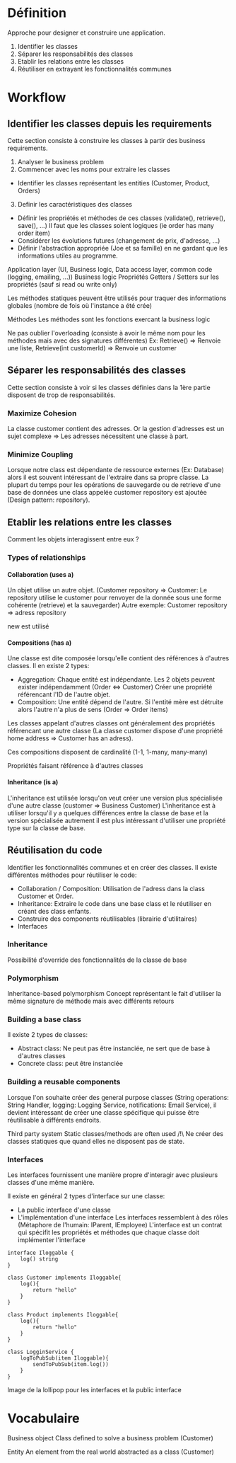 # Définition
Approche pour designer et construire une application.

1. Identifier les classes
2. Séparer les responsabilités des classes
3. Etablir les relations entre les classes
4. Réutiliser en extrayant les fonctionnalités communes

# Workflow
## Identifier les classes depuis les requirements
Cette section consiste à construire les classes à partir des business requirements.

1. Analyser le business problem
2. Commencer avec les noms pour extraire les classes
- Identifier les classes représentant les entities (Customer, Product, Orders)
3. Definir les caractéristiques des classes
- Définir les propriétés et méthodes de ces classes (validate(), retrieve(), save(), ...)
Il faut que les classes soient logiques (ie order has many order item)
- Considérer les évolutions futures (changement de prix, d'adresse, ...)
- Définir l'abstraction appropriée (Joe et sa famille) en ne gardant que les informations utiles au programme.

Application layer (UI, Business logic, Data access layer, common code (logging, emailing, ...))
Business logic
Propriétés
Getters / Setters sur les propriétés (sauf si read ou write only)

Les méthodes statiques peuvent être utilisés pour traquer des informations globales (nombre de fois où l'instance a été crée) 

Méthodes
Les méthodes sont les fonctions exercant la business logic

Ne pas oublier l'overloading (consiste à avoir le même nom pour les méthodes mais avec des signatures différentes)
Ex: Retrieve() => Renvoie une liste, Retrieve(int customerId) => Renvoie un customer

## Séparer les responsabilités des classes
Cette section consiste à voir si les classes définies dans la 1ère partie disposent de trop de responsabilités. 
### Maximize Cohesion
La classe customer contient des adresses. Or la gestion d'adresses est un sujet complexe => Les adresses nécessitent une classe à part.
### Minimize Coupling
Lorsque notre class est dépendante de ressource externes (Ex: Database) alors il est souvent intéressant de l'extraire dans sa propre classe.
La plupart du temps pour les opérations de sauvegarde ou de retrieve d'une base de données une class appelée customer repository est ajoutée (Design pattern: repository).

## Etablir les relations entre les classes
Comment les objets interagissent entre eux ?
### Types of relationships
#### Collaboration (uses a)
Un objet utilise un autre objet. (Customer repository => Customer: Le repository utilise le customer pour renvoyer de la donnée sous une forme cohérente (retrieve) et la sauvegarder)
Autre exemple: Customer repository => adress repository

new est utilisé
#### Compositions (has a)
Une classe est dite composée lorsqu'elle contient des références à d'autres classes.
Il en existe 2 types:
- Aggregation: Chaque entité est indépendante. Les 2 objets peuvent exister indépendamment (Order <=> Customer)
Créer une propriété référencant l'ID de l'autre objet.
- Composition: Une entité dépend de l'autre. Si l'entité mère est détruite alors l'autre n'a plus de sens (Order => Order items)

Les classes appelant d'autres classes ont généralement des propriétés référencant une autre classe (La classe customer dispose d'une propriété home address => Customer has an adress).

Ces compositions disposent de cardinalité (1-1, 1-many, many-many)

Propriétés faisant référence à d'autres classes
#### Inheritance (is a)
L'inheritance est utilisée lorsqu'on veut créer une version plus spécialisée d'une autre classe (customer => Business Customer)
L'inheritance est à utiliser lorsqu'il y a quelques différences entre la classe de base et la version spécialisée autrement il est plus intéressant d'utiliser une propriété type sur la classe de base.

## Réutilisation du code
Identifier les fonctionnalités communes et en créer des classes.
Il existe différentes méthodes pour réutiliser le code:
- Collaboration / Composition: Utilisation de l'adress dans la class Customer et Order.
- Inheritance: Extraire le code dans une base class et le réutiliser en créant des class enfants.
- Construire des components réutilisables (librairie d'utilitaires)
- Interfaces
### Inheritance
Possibilité d'override des fonctionnalités de la classe de base
### Polymorphism
Inheritance-based polymorphism
Concept représentant le fait d'utiliser la même signature de méthode mais avec différents retours
### Building a base class
Il existe 2 types de classes:
- Abstract class: Ne peut pas être instanciée, ne sert que de base à d'autres classes
- Concrete class: peut être instanciée

### Building a reusable components
Lorsque l'on souhaite créer des general purpose classes (String operations: String Handler, logging: Logging Service, notifications: Email Service), il devient intéressant de créer une classe spécifique qui puisse être réutilisable à différents endroits.

Third party system
Static classes/methods are often used
/!\ Ne créer des classes statiques que quand elles ne disposent pas de state.
### Interfaces
Les interfaces fournissent une manière propre d'interagir avec plusieurs classes d'une même manière.

Il existe en général 2 types d'interface sur une classe:
- La public interface d'une classe
- L'implémentation d'une interface
Les interfaces ressemblent à des rôles (Métaphore de l'humain: IParent, IEmployee)
L'interface est un contrat qui spécifit les propriétés et méthodes que chaque classe doit implémenter l'interface

```JS
interface Iloggable {
    log() string
}

class Customer implements Iloggable{
    log(){
        return "hello"
    }
}

class Product implements Iloggable{
    log(){
        return "hello"
    }
}

class LogginService {
    logToPubSub(item Iloggable){
        sendToPubSub(item.log())
    }
}
```

Image de la lollipop pour les interfaces et la public interface
# Vocabulaire
Business object 
Class defined to solve a business problem (Customer)

Entity
An element from the real world abstracted as a class (Customer)
